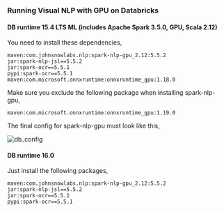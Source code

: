 ### Running Visual NLP with GPU on Databricks
#### DB runtime 15.4 LTS ML (includes Apache Spark 3.5.0, GPU, Scala 2.12)
You need to install these dependencies,
```
maven:com.johnsnowlabs.nlp:spark-nlp-gpu_2.12:5.5.2
jar:spark-nlp-jsl==5.5.2
jar:spark-ocr==5.5.1
pypi:spark-ocr==5.5.1
maven:com.microsoft.onnxruntime:onnxruntime_gpu:1.18.0
```
Make sure you exclude the following package when installing spark-nlp-gpu,

```
maven:com.microsoft.onnxruntime:onnxruntime_gpu:1.19.0
```
The final config for spark-nlp-gpu must look like this,

![db_config](https://github.com/user-attachments/assets/c53f33a9-6eb5-4634-9907-074b35b94c87)



#### DB runtime 16.0
Just install the following packages,

```
maven:com.johnsnowlabs.nlp:spark-nlp-gpu_2.12:5.5.2
jar:spark-nlp-jsl==5.5.2
jar:spark-ocr==5.5.1
pypi:spark-ocr==5.5.1
```

